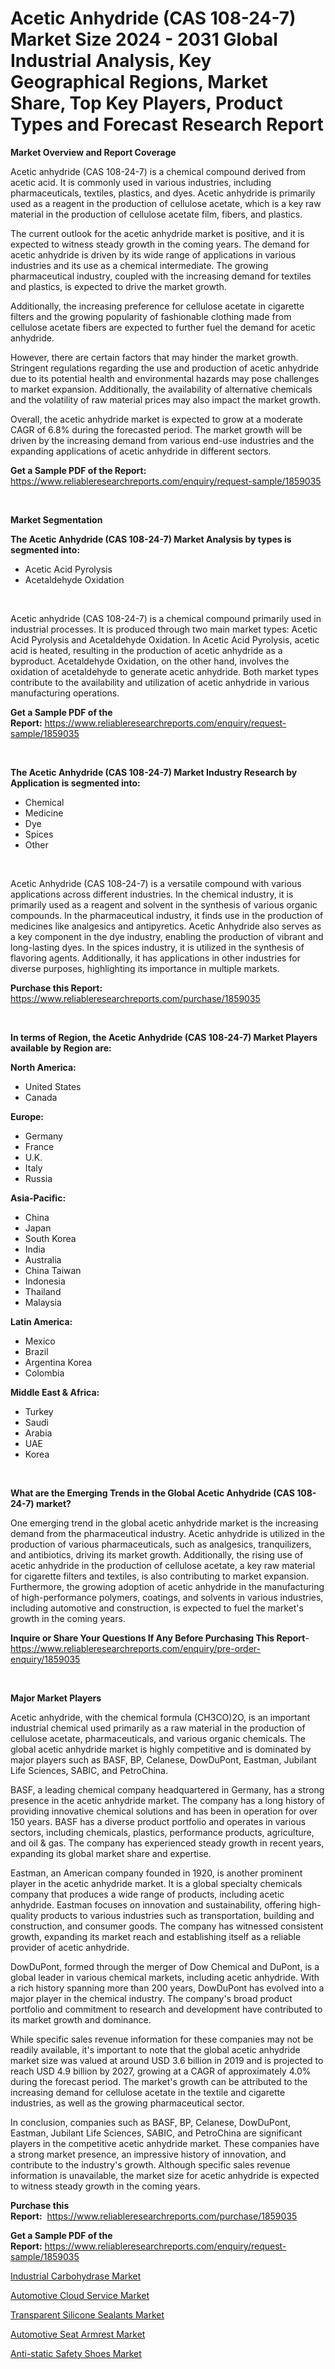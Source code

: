 <p><h1>Acetic Anhydride (CAS 108-24-7) Market Size 2024 - 2031 Global Industrial Analysis, Key Geographical Regions, Market Share, Top Key Players, Product Types and Forecast Research Report</h1></p><p><strong>Market Overview and Report Coverage</strong></p>
<p><p>Acetic anhydride (CAS 108-24-7) is a chemical compound derived from acetic acid. It is commonly used in various industries, including pharmaceuticals, textiles, plastics, and dyes. Acetic anhydride is primarily used as a reagent in the production of cellulose acetate, which is a key raw material in the production of cellulose acetate film, fibers, and plastics.</p><p>The current outlook for the acetic anhydride market is positive, and it is expected to witness steady growth in the coming years. The demand for acetic anhydride is driven by its wide range of applications in various industries and its use as a chemical intermediate. The growing pharmaceutical industry, coupled with the increasing demand for textiles and plastics, is expected to drive the market growth.</p><p>Additionally, the increasing preference for cellulose acetate in cigarette filters and the growing popularity of fashionable clothing made from cellulose acetate fibers are expected to further fuel the demand for acetic anhydride.</p><p>However, there are certain factors that may hinder the market growth. Stringent regulations regarding the use and production of acetic anhydride due to its potential health and environmental hazards may pose challenges to market expansion. Additionally, the availability of alternative chemicals and the volatility of raw material prices may also impact the market growth.</p><p>Overall, the acetic anhydride market is expected to grow at a moderate CAGR of 6.8% during the forecasted period. The market growth will be driven by the increasing demand from various end-use industries and the expanding applications of acetic anhydride in different sectors.</p></p>
<p><strong>Get a Sample PDF of the Report:</strong> <a href="https://www.reliableresearchreports.com/enquiry/request-sample/1859035">https://www.reliableresearchreports.com/enquiry/request-sample/1859035</a></p>
<p>&nbsp;</p>
<p><strong>Market Segmentation</strong></p>
<p><strong>The Acetic Anhydride (CAS 108-24-7) Market Analysis by types is segmented into:</strong></p>
<p><ul><li>Acetic Acid Pyrolysis</li><li>Acetaldehyde Oxidation</li></ul></p>
<p>&nbsp;</p>
<p><p>Acetic anhydride (CAS 108-24-7) is a chemical compound primarily used in industrial processes. It is produced through two main market types: Acetic Acid Pyrolysis and Acetaldehyde Oxidation. In Acetic Acid Pyrolysis, acetic acid is heated, resulting in the production of acetic anhydride as a byproduct. Acetaldehyde Oxidation, on the other hand, involves the oxidation of acetaldehyde to generate acetic anhydride. Both market types contribute to the availability and utilization of acetic anhydride in various manufacturing operations.</p></p>
<p><strong>Get a Sample PDF of the Report:</strong>&nbsp;<a href="https://www.reliableresearchreports.com/enquiry/request-sample/1859035">https://www.reliableresearchreports.com/enquiry/request-sample/1859035</a></p>
<p>&nbsp;</p>
<p><strong>The Acetic Anhydride (CAS 108-24-7) Market Industry Research by Application is segmented into:</strong></p>
<p><ul><li>Chemical</li><li>Medicine</li><li>Dye</li><li>Spices</li><li>Other</li></ul></p>
<p>&nbsp;</p>
<p><p>Acetic Anhydride (CAS 108-24-7) is a versatile compound with various applications across different industries. In the chemical industry, it is primarily used as a reagent and solvent in the synthesis of various organic compounds. In the pharmaceutical industry, it finds use in the production of medicines like analgesics and antipyretics. Acetic Anhydride also serves as a key component in the dye industry, enabling the production of vibrant and long-lasting dyes. In the spices industry, it is utilized in the synthesis of flavoring agents. Additionally, it has applications in other industries for diverse purposes, highlighting its importance in multiple markets.</p></p>
<p><strong>Purchase this Report:</strong>&nbsp; <a href="https://www.reliableresearchreports.com/purchase/1859035">https://www.reliableresearchreports.com/purchase/1859035</a></p>
<p>&nbsp;</p>
<p><strong>In terms of Region, the Acetic Anhydride (CAS 108-24-7) Market Players available by Region are:</strong></p>
<p>
    <p> <strong> North America: </strong>
        <ul>
            <li>United States</li>
            <li>Canada</li>
        </ul>
        </p> 
    <p> <strong> Europe: </strong>
        <ul>
            <li>Germany</li>
            <li>France</li>
            <li>U.K.</li>
            <li>Italy</li>
            <li>Russia</li>
        </ul>
        </p> 
    <p> <strong> Asia-Pacific: </strong>
        <ul>
            <li>China</li>
            <li>Japan</li>
            <li>South Korea</li>
            <li>India</li>
            <li>Australia</li>
            <li>China Taiwan</li>
            <li>Indonesia</li>
            <li>Thailand</li>
            <li>Malaysia</li>
        </ul>
        </p> 
    <p> <strong> Latin America: </strong>
        <ul>
            <li>Mexico</li>
            <li>Brazil</li>
            <li>Argentina Korea</li>
            <li>Colombia</li>
        </ul>
        </p> 
    <p> <strong> Middle East & Africa: </strong>
        <ul>
            <li>Turkey</li>
            <li>Saudi</li>
            <li>Arabia</li>
            <li>UAE</li>
            <li>Korea</li>
        </ul>
    </p>
    </p>
<p>&nbsp;</p>
<p><strong>What are the Emerging Trends in the Global Acetic Anhydride (CAS 108-24-7) market?</strong></p>
<p><p>One emerging trend in the global acetic anhydride market is the increasing demand from the pharmaceutical industry. Acetic anhydride is utilized in the production of various pharmaceuticals, such as analgesics, tranquilizers, and antibiotics, driving its market growth. Additionally, the rising use of acetic anhydride in the production of cellulose acetate, a key raw material for cigarette filters and textiles, is also contributing to market expansion. Furthermore, the growing adoption of acetic anhydride in the manufacturing of high-performance polymers, coatings, and solvents in various industries, including automotive and construction, is expected to fuel the market's growth in the coming years.</p></p>
<p><strong>Inquire or Share Your Questions If Any Before Purchasing This Report</strong>- <a href="https://www.reliableresearchreports.com/enquiry/pre-order-enquiry/1859035">https://www.reliableresearchreports.com/enquiry/pre-order-enquiry/1859035</a></p>
<p>&nbsp;</p>
<p><strong>Major Market Players</strong></p>
<p><p>Acetic anhydride, with the chemical formula (CH3CO)2O, is an important industrial chemical used primarily as a raw material in the production of cellulose acetate, pharmaceuticals, and various organic chemicals. The global acetic anhydride market is highly competitive and is dominated by major players such as BASF, BP, Celanese, DowDuPont, Eastman, Jubilant Life Sciences, SABIC, and PetroChina.</p><p>BASF, a leading chemical company headquartered in Germany, has a strong presence in the acetic anhydride market. The company has a long history of providing innovative chemical solutions and has been in operation for over 150 years. BASF has a diverse product portfolio and operates in various sectors, including chemicals, plastics, performance products, agriculture, and oil & gas. The company has experienced steady growth in recent years, expanding its global market share and expertise.</p><p>Eastman, an American company founded in 1920, is another prominent player in the acetic anhydride market. It is a global specialty chemicals company that produces a wide range of products, including acetic anhydride. Eastman focuses on innovation and sustainability, offering high-quality products to various industries such as transportation, building and construction, and consumer goods. The company has witnessed consistent growth, expanding its market reach and establishing itself as a reliable provider of acetic anhydride.</p><p>DowDuPont, formed through the merger of Dow Chemical and DuPont, is a global leader in various chemical markets, including acetic anhydride. With a rich history spanning more than 200 years, DowDuPont has evolved into a major player in the chemical industry. The company's broad product portfolio and commitment to research and development have contributed to its market growth and dominance.</p><p>While specific sales revenue information for these companies may not be readily available, it's important to note that the global acetic anhydride market size was valued at around USD 3.6 billion in 2019 and is projected to reach USD 4.9 billion by 2027, growing at a CAGR of approximately 4.0% during the forecast period. The market's growth can be attributed to the increasing demand for cellulose acetate in the textile and cigarette industries, as well as the growing pharmaceutical sector.</p><p>In conclusion, companies such as BASF, BP, Celanese, DowDuPont, Eastman, Jubilant Life Sciences, SABIC, and PetroChina are significant players in the competitive acetic anhydride market. These companies have a strong market presence, an impressive history of innovation, and contribute to the industry's growth. Although specific sales revenue information is unavailable, the market size for acetic anhydride is expected to witness steady growth in the coming years.</p></p>
<p><strong>Purchase this Report:</strong>&nbsp;&nbsp;<a href="https://www.reliableresearchreports.com/purchase/1859035">https://www.reliableresearchreports.com/purchase/1859035</a></p>
<p></p>
<p><strong>Get a Sample PDF of the Report:</strong>&nbsp;<a href="https://www.reliableresearchreports.com/enquiry/request-sample/1859035">https://www.reliableresearchreports.com/enquiry/request-sample/1859035</a></p>
<p><p><a href="https://github.com/Krish2023na/Market-Research-Report-List-2/blob/main/industrial-carbohydrase-market.md">Industrial Carbohydrase Market</a></p><p><a href="https://www.linkedin.com/pulse/automotive-cloud-service-market-challenges-opportunities-growth-uldbe/">Automotive Cloud Service Market</a></p><p><a href="https://github.com/kuntayevaz/Market-Research-Report-List-2/blob/main/transparent-silicone-sealants-market.md">Transparent Silicone Sealants Market</a></p><p><a href="https://www.linkedin.com/pulse/automotive-seat-armrest-market-size-share-amp-trends-analysis-bjcee/">Automotive Seat Armrest Market</a></p><p><a href="https://www.linkedin.com/pulse/anti-static-safety-shoes-market-size-growth-forecast-from-xz4he/">Anti-static Safety Shoes Market</a></p></p>
